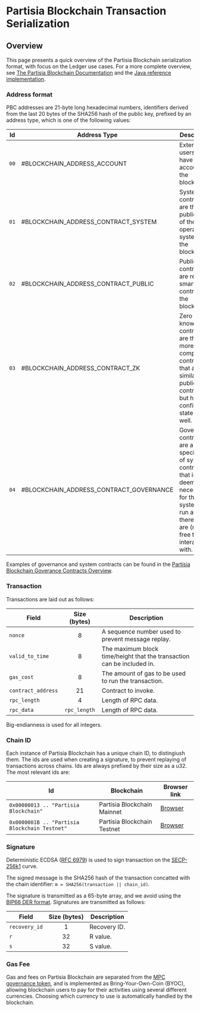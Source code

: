 # Partisia Blockchain Transaction Serialization

## Overview

This page presents a quick overview of the Partisia Blockchain serialization
format, with focus on the Ledger use cases. For a more complete overview, see
[The Partisia Blockchain Documentation](https://partisiablockchain.gitlab.io/documentation/smart-contracts/transaction-binary-format.html) and the
[Java reference implementation](https://gitlab.com/partisiablockchain/core/blockchain).

### Address format

PBC addresses are 21-byte long hexadecimal numbers, identifiers derived from the last 20 bytes of the SHA256 hash of the public key, prefixed by an address type, which is one of the following values:

| Id | Address Type | Description |
| --- | --- | --- |
| `00` | #BLOCKCHAIN_ADDRESS_ACCOUNT | External users that have an account on the blockchain. |
| `01` | #BLOCKCHAIN_ADDRESS_CONTRACT_SYSTEM | System contracts are the public part of the operating system on the blockchain. |
| `02` | #BLOCKCHAIN_ADDRESS_CONTRACT_PUBLIC | Public contracts are regular smart contract on the blockchain. |
| `03` | #BLOCKCHAIN_ADDRESS_CONTRACT_ZK | Zero knowledge contracts are the more complicated contracts that are similar to public contracts, but have confidential state as well.  |
| `04` | #BLOCKCHAIN_ADDRESS_CONTRACT_GOVERNANCE | Governance contracts are a special type of system contract that is deemed necessary for the system to run and therefore are (mostly) free to interact with.  |

Examples of governance and system contracts can be found in the [Partisia Blockchain Goverance Contracts Overview](https://partisiablockchain.gitlab.io/documentation/pbc-fundamentals/governance-system-smart-contracts-overview.html).

### Transaction

Transactions are laid out as follows:

| Field | Size (bytes) | Description |
| --- | :---: | --- |
| `nonce` | 8 | A sequence number used to prevent message replay. |
| `valid_to_time` | 8 | The maximum block time/height that the transaction can be included in. |
| `gas_cost` | 8 | The amount of gas to be used to run the transaction. |
| `contract_address` | 21 | Contract to invoke. |
| `rpc_length` | 4 | Length of RPC data. |
| `rpc_data` | `rpc_length` | Length of RPC data. |

Big-endianness is used for all integers.

### Chain ID

Each instance of Partisia Blockchain has a unique chain ID, to distingiush
them. The ids are used when creating a signature, to prevent replaying of
transactions across chains. Ids are always prefixed by their size as a u32. The most relevant ids are:

| Id | Blockchain | Browser link |
| --- | --- | --- |
| `0x00000013 .. "Partisia Blockchain"` | Partisia Blockchain Mainnet | [Browser](https://browser.partisiablockchain.com/blocks) |
| `0x0000001B .. "Partisia Blockchain Testnet"` | Partisia Blockchain Testnet | [Browser](https://browser.testnet.partisiablockchain.com/blocks) |

### Signature

Deterministic ECDSA ([RFC 6979](https://tools.ietf.org/html/rfc6979)) is used to sign transaction on the [SECP-256k1](https://www.secg.org/sec2-v2.pdf#subsubsection.2.4.1) curve.

The signed message is the SHA256 hash of the transaction concatted with the
chain identifier: `m = SHA256(transaction || chain_id)`.

The signature is transmitted as a 65-byte array, and we avoid using the [BIP66 DER format](https://bips.dev/66/). Signatures are transmitted as follows:

| Field | Size (bytes) | Description |
| --- | :---: | --- |
| `recovery_id` | 1 | Recovery ID. |
| `r` | 32 | R value. |
| `s` | 32 | S value. |

### Gas Fee

Gas and fees on Partisia Blockchain are separated from the [MPC governance token](documentation/MPC_TOKEN_FORMAT.md), and is implemented as Bring-Your-Own-Coin (BYOC), allowing blockchain users to pay for their activities using several different currencies. Choosing which currency to use is automatically handled by the blockchain.
